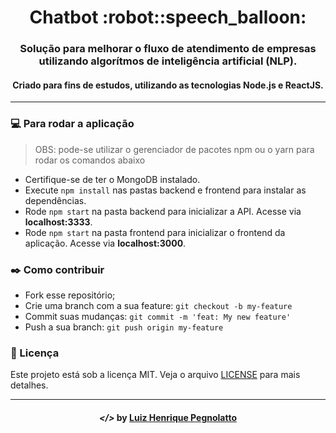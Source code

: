 <h1 align="center">
    Chatbot :robot::speech_balloon:
</h1>

<h3 align="center">Solução para melhorar o fluxo de atendimento de empresas utilizando algorítmos de inteligência artificial (NLP).</h3>

<h4 align="center">Criado para fins de estudos, utilizando as tecnologias Node.js e ReactJS.</h4>

---

### :computer: Para rodar a aplicação

> OBS: pode-se utilizar o gerenciador de pacotes npm ou o yarn para rodar os comandos abaixo

- Certifique-se de ter o MongoDB instalado.
- Execute `npm install` nas pastas backend e frontend para instalar as dependências.
- Rode `npm start` na pasta backend para inicializar a API. Acesse via **localhost:3333**.
- Rode `npm start` na pasta frontend para inicializar o frontend da aplicação. Acesse via **localhost:3000**.

### :black_nib: Como contribuir

- Fork esse repositório;
- Crie uma branch com a sua feature: `git checkout -b my-feature`
- Commit suas mudanças: `git commit -m 'feat: My new feature'`
- Push a sua branch: `git push origin my-feature`

### :memo: Licença

Este projeto está sob a licença MIT. Veja o arquivo [LICENSE](LICENSE) para mais detalhes.

---

<h4 align="center"> <em>&lt;/&gt;</em> by <a href="https://github.com/lhpegnolatto" target="_blank">Luiz Henrique Pegnolatto</a> </h4>
